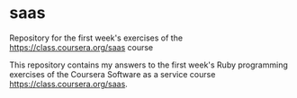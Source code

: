 # saas
Repository for the first week's exercises of the https://class.coursera.org/saas course

This repository contains my answers to the first week's Ruby programming exercises of the Coursera Software as a service course https://class.coursera.org/saas.
